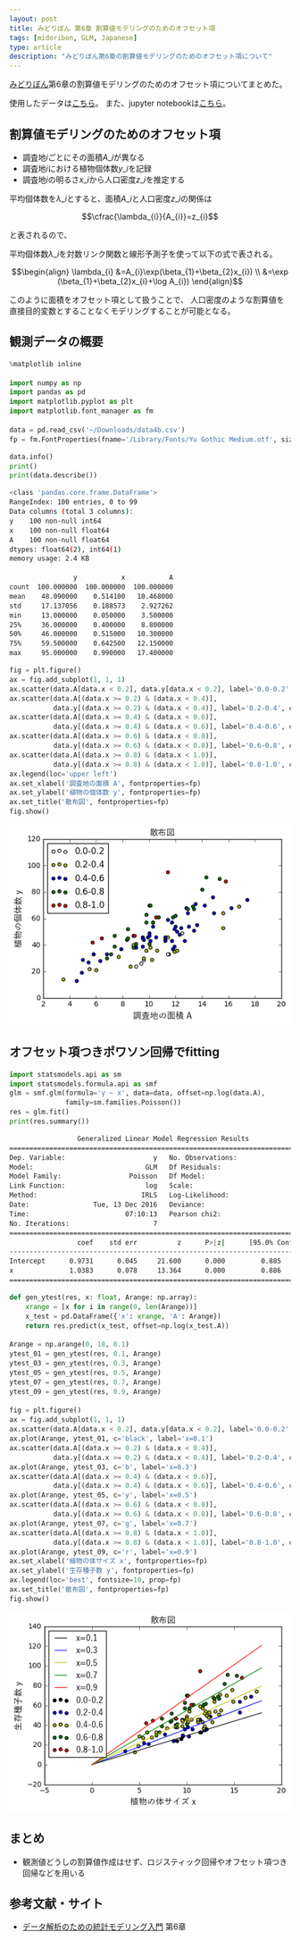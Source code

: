 ```yaml
---
layout: post
title: みどりぼん 第6章 割算値モデリングのためのオフセット項
tags: [midoribon, GLM, Japanese]
type: article
description: "みどりぼん第6章の割算値モデリングのためのオフセット項について"
---
```


[みどりぼん](http://hosho.ees.hokudai.ac.jp/~kubo/ce/IwanamiBook.html)第6章の割算値モデリングのためのオフセット項についてまとめた。

<!-- more -->

使用したデータは[こちら](http://hosho.ees.hokudai.ac.jp/~kubo/stat/iwanamibook/fig/binomial/data4b.csv)。
また、jupyter notebookは[こちら](/notebooks/midoribon_section6_poisson_regression_with_offset.ipynb)。

## 割算値モデリングのためのオフセット項

* 調査地$i$ごとにその面積$A\_{i}$が異なる
* 調査地$i$における植物個体数$y\_{i}$を記録
* 調査地$i$の明るさ$x\_{i}$から人口密度$z\_{i}$を推定する

平均個体数を$\lambda\_{i}$とすると、面積$A\_{i}$と人口密度$z\_{i}$の関係は

$$\cfrac{\lambda_{i}}{A_{i}}=z_{i}$$

と表されるので、

平均個体数$\lambda\_{i}$を対数リンク関数と線形予測子を使って以下の式で表される。

$$\begin{align}
\lambda_{i}
&=A_{i}\exp(\beta_{1}+\beta_{2}x_{i})  \\
&=\exp (\beta_{1}+\beta_{2}x_{i}+\log A_{i})
\end{align}$$

このように面積をオフセット項として扱うことで、
人口密度のような割算値を直接目的変数とすることなくモデリングすることが可能となる。


## 観測データの概要

```python
%matplotlib inline

import numpy as np
import pandas as pd
import matplotlib.pyplot as plt
import matplotlib.font_manager as fm

data = pd.read_csv('~/Downloads/data4b.csv')
fp = fm.FontProperties(fname='/Library/Fonts/Yu Gothic Medium.otf', size=12)
```

```python
data.info()
print()
print(data.describe())
```

```bash
<class 'pandas.core.frame.DataFrame'>
RangeIndex: 100 entries, 0 to 99
Data columns (total 3 columns):
y    100 non-null int64
x    100 non-null float64
A    100 non-null float64
dtypes: float64(2), int64(1)
memory usage: 2.4 KB

                y           x           A
count  100.000000  100.000000  100.000000
mean    48.090000    0.514100   10.468000
std     17.137056    0.188573    2.927262
min     13.000000    0.050000    3.500000
25%     36.000000    0.400000    8.800000
50%     46.000000    0.515000   10.300000
75%     59.500000    0.642500   12.150000
max     95.000000    0.990000   17.400000
```

```python
fig = plt.figure()
ax = fig.add_subplot(1, 1, 1)
ax.scatter(data.A[data.x < 0.2], data.y[data.x < 0.2], label='0.0-0.2', c='w')
ax.scatter(data.A[(data.x >= 0.2) & (data.x < 0.4)],
           data.y[(data.x >= 0.2) & (data.x < 0.4)], label='0.2-0.4', c='y')
ax.scatter(data.A[(data.x >= 0.4) & (data.x < 0.6)],
           data.y[(data.x >= 0.4) & (data.x < 0.6)], label='0.4-0.6', c='b')
ax.scatter(data.A[(data.x >= 0.6) & (data.x < 0.8)],
           data.y[(data.x >= 0.6) & (data.x < 0.8)], label='0.6-0.8', c='g')
ax.scatter(data.A[(data.x >= 0.8) & (data.x < 1.0)],
           data.y[(data.x >= 0.8) & (data.x < 1.0)], label='0.8-1.0', c='r')
ax.legend(loc='upper left')
ax.set_xlabel('調査地の面積 A', fontproperties=fp)
ax.set_ylabel('植物の個体数 y', fontproperties=fp)
ax.set_title('散布図', fontproperties=fp)
fig.show()
```

![png](/assets/images/midoribon/06/output_2_1_offset.png)


## オフセット項つきポワソン回帰でfitting

```python
import statsmodels.api as sm
import statsmodels.formula.api as smf
glm = smf.glm(formula='y ~ x', data=data, offset=np.log(data.A),
              family=sm.families.Poisson())
res = glm.fit()
print(res.summary())
```

```bash
                 Generalized Linear Model Regression Results                  
==============================================================================
Dep. Variable:                      y   No. Observations:                  100
Model:                            GLM   Df Residuals:                       98
Model Family:                 Poisson   Df Model:                            1
Link Function:                    log   Scale:                             1.0
Method:                          IRLS   Log-Likelihood:                -323.17
Date:                Tue, 13 Dec 2016   Deviance:                       81.608
Time:                        07:10:13   Pearson chi2:                     81.5
No. Iterations:                     7                                         
==============================================================================
                 coef    std err          z      P>|z|      [95.0% Conf. Int.]
------------------------------------------------------------------------------
Intercept      0.9731      0.045     21.600      0.000         0.885     1.061
x              1.0383      0.078     13.364      0.000         0.886     1.191
==============================================================================
```

```python
def gen_ytest(res, x: float, Arange: np.array):
    xrange = [x for i in range(0, len(Arange))]
    x_test = pd.DataFrame({'x': xrange, 'A': Arange})
    return res.predict(x_test, offset=np.log(x_test.A))

Arange = np.arange(0, 18, 0.1)
ytest_01 = gen_ytest(res, 0.1, Arange)
ytest_03 = gen_ytest(res, 0.3, Arange)
ytest_05 = gen_ytest(res, 0.5, Arange)
ytest_07 = gen_ytest(res, 0.7, Arange)
ytest_09 = gen_ytest(res, 0.9, Arange)

fig = plt.figure()
ax = fig.add_subplot(1, 1, 1)
ax.scatter(data.A[data.x < 0.2], data.y[data.x < 0.2], label='0.0-0.2', c='black')
ax.plot(Arange, ytest_01, c='black', label='x=0.1')
ax.scatter(data.A[(data.x >= 0.2) & (data.x < 0.4)],
           data.y[(data.x >= 0.2) & (data.x < 0.4)], label='0.2-0.4', c='b')
ax.plot(Arange, ytest_03, c='b', label='x=0.3')
ax.scatter(data.A[(data.x >= 0.4) & (data.x < 0.6)],
           data.y[(data.x >= 0.4) & (data.x < 0.6)], label='0.4-0.6', c='y')
ax.plot(Arange, ytest_05, c='y', label='x=0.5')
ax.scatter(data.A[(data.x >= 0.6) & (data.x < 0.8)],
           data.y[(data.x >= 0.6) & (data.x < 0.8)], label='0.6-0.8', c='g')
ax.plot(Arange, ytest_07, c='g', label='x=0.7')
ax.scatter(data.A[(data.x >= 0.8) & (data.x < 1.0)],
           data.y[(data.x >= 0.8) & (data.x < 1.0)], label='0.8-1.0', c='r')
ax.plot(Arange, ytest_09, c='r', label='x=0.9')
ax.set_xlabel('植物の体サイズ x', fontproperties=fp)
ax.set_ylabel('生存種子数 y', fontproperties=fp)
ax.legend(loc='best', fontsize=10, prop=fp)
ax.set_title('散布図', fontproperties=fp)
fig.show()
```

![png](/assets/images/midoribon/06/output_4_1_offset.png)

## まとめ

* 観測値どうしの割算値作成はせず、ロジスティック回帰やオフセット項つき回帰などを用いる


## 参考文献・サイト

* [データ解析のための統計モデリング入門](http://hosho.ees.hokudai.ac.jp/~kubo/ce/IwanamiBook.html) 第6章
